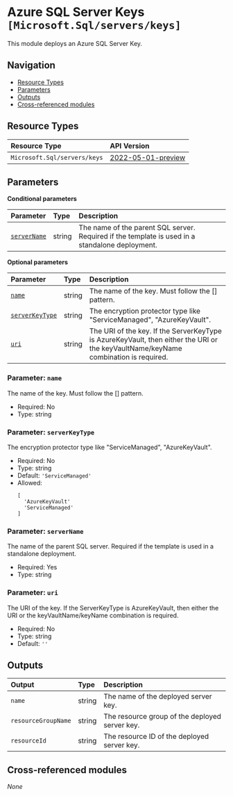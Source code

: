 # Azure SQL Server Keys `[Microsoft.Sql/servers/keys]`

This module deploys an Azure SQL Server Key.

## Navigation

- [Resource Types](#Resource-Types)
- [Parameters](#Parameters)
- [Outputs](#Outputs)
- [Cross-referenced modules](#Cross-referenced-modules)

## Resource Types

| Resource Type | API Version |
| :-- | :-- |
| `Microsoft.Sql/servers/keys` | [2022-05-01-preview](https://learn.microsoft.com/en-us/azure/templates/Microsoft.Sql/2022-05-01-preview/servers/keys) |

## Parameters

**Conditional parameters**

| Parameter | Type | Description |
| :-- | :-- | :-- |
| [`serverName`](#parameter-servername) | string | The name of the parent SQL server. Required if the template is used in a standalone deployment. |

**Optional parameters**

| Parameter | Type | Description |
| :-- | :-- | :-- |
| [`name`](#parameter-name) | string | The name of the key. Must follow the [<keyVaultName>_<keyName>_<keyVersion>] pattern. |
| [`serverKeyType`](#parameter-serverkeytype) | string | The encryption protector type like "ServiceManaged", "AzureKeyVault". |
| [`uri`](#parameter-uri) | string | The URI of the key. If the ServerKeyType is AzureKeyVault, then either the URI or the keyVaultName/keyName combination is required. |

### Parameter: `name`

The name of the key. Must follow the [<keyVaultName>_<keyName>_<keyVersion>] pattern.
- Required: No
- Type: string

### Parameter: `serverKeyType`

The encryption protector type like "ServiceManaged", "AzureKeyVault".
- Required: No
- Type: string
- Default: `'ServiceManaged'`
- Allowed:
  ```Bicep
  [
    'AzureKeyVault'
    'ServiceManaged'
  ]
  ```

### Parameter: `serverName`

The name of the parent SQL server. Required if the template is used in a standalone deployment.
- Required: Yes
- Type: string

### Parameter: `uri`

The URI of the key. If the ServerKeyType is AzureKeyVault, then either the URI or the keyVaultName/keyName combination is required.
- Required: No
- Type: string
- Default: `''`


## Outputs

| Output | Type | Description |
| :-- | :-- | :-- |
| `name` | string | The name of the deployed server key. |
| `resourceGroupName` | string | The resource group of the deployed server key. |
| `resourceId` | string | The resource ID of the deployed server key. |

## Cross-referenced modules

_None_
